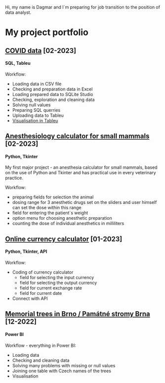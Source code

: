 

Hi, my name is Dagmar and I´m preparing for job transition to the position of data analyst.

# My project portfolio

## [COVID data](https://github.com/rosnicka007/COVID-data) [02-2023]


#### SQL, Tableu

Workflow:

* Loading data in CSV file
* Checking and preparation data in Excel
* Loading prepared data to SQLite Studio
* Checking, exploration and cleaning data
* Solving null values
* Preparing SQL querries
* Uploading data to Tableu 
* [Visualisation in Tableu](https://public.tableau.com/app/profile/dagmar.vrskova/viz/Covid_data_AA/Dashboard1)





## [Anesthesiology calculator for small mammals](https://github.com/rosnicka007/Anesthesiology-calculator-for-small-mammals) [02-2023]


#### Python, Tkinter

My first major project - an anesthesia calculator for small mammals, based on the use of Python and Tkinter and has practical use in every veterinary practice. 

Workflow:
* preparing fields for selection the animal
* dosing range for 3 anesthetic drugs set on the sliders and user himself can set the dose within this range
* field for entering the patient´s weight
* option menu for choosing anesthetic preparation
* counting the dose of individual anesthetics in milliliters





## [Online currency calculator](https://github.com/rosnicka007/Online-currency-calculator) [01-2023]


#### Python, Tkinter, API

Workflow:

* Coding of currency calculator 
  - field for selecting the input currency
  - field for selecting the output currency
  - field for current exchange rate
  - field for current date
* Connect with API


## [Memorial trees in Brno / Památné stromy Brna](https://github.com/rosnicka007/Pamatne_stromy) [12-2022]


#### Power BI

Workflow - everything in Power BI:

* Loading data
* Checking and cleaning data 
* Solving many problems with missing or null values
* Joining one table with Czech names of the trees 
* Visualisation




 


<!--
**rosnicka007/rosnicka007** is a ✨ _special_ ✨ repository because its `README.md` (this file) appears on your GitHub profile.

Here are some ideas to get you started:

- 🔭 I’m currently working on ...
- 🌱 I’m currently learning ...
- 👯 I’m looking to collaborate on ...
- 🤔 I’m looking for help with ...
- 💬 Ask me about ...
- 📫 How to reach me: ...
- 😄 Pronouns: ...
- ⚡ Fun fact: ...
-->
